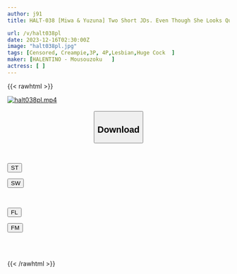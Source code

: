 ```yaml
---
author: j91
title: HALT-038 [Miwa & Yuzuna] Two Short JDs. Even Though She Looks Quiet...the Sexy Gap Is The Best Lol First 3P. Did You Unconsciously Come Back To Your Senses As You Cum From The Pleasure Of The Big Cock? ? Pregnancy Regret SEX

url: /v/halt038pl
date: 2023-12-16T02:30:00Z
image: "halt038pl.jpg"
tags: [Censored, Creampie,3P, 4P,Lesbian,Huge Cock	]
maker: [HALENTINO - Mousouzoku   ]
actress: [ ]
---
```



{{< rawhtml >}}

<div class="video" data-videoid="MqBXQz23J2tDm6">
    <a href="javascript:;">
        <img src="/v/halt038pl/halt038pl.jpg" width="WIDTH" height="HEIGHT" alt="halt038pl.mp4" loading="lazy">
    </a>
</div>

<script type="text/javascript" src="https://j91.asia/asset/on-demand-st.js"></script>

<br>
  <link rel="stylesheet" href="https://j91.asia/asset/bs5.css">
  
  <center>
  <button class="btn btn-primary" type="button" data-bs-toggle="collapse" data-bs-target=".multi-collapse" aria-expanded="false" aria-controls="multiCollapseExample1 multiCollapseExample2"><h2>Download</h2></button></center>
</p>
<div class="row">
  <div class="col">
    <div class="collapse multi-collapse" id="multiCollapseExample1">
      <div class="card card-body">
	      	      <br>
<div class="buttons">  
<p><a href="https://streamtape.to/v/MqBXQz23J2tDm6" target="_blank"><button class="btn-hover color-3"><i class="fa fa-download"></i> ST</button></a></p>
<p><a href="https://flaswish.com/xhf455435v39" target="_blank"><button class="btn-hover color-2"><i class="fa fa-download"></i> SW</button></a></p></div>
    </div>
  </div>
</div>
  <div class="col">
    <div class="collapse multi-collapse" id="multiCollapseExample2">
      <div class="card card-body">
	      <br>
<div class="buttons">
<p><a href="javascript:;" target="_blank"><button class="btn-hover color-9"><i class="fa fa-download"></i> FL</button></a></p>
<p><a href="javascript:;" target="_blank"><button class="btn-hover color-8"><i class="fa fa-download"></i> FM</button></a></p></div>
<br><br>
      </div>
    </div>
  </div>
</div>

{{< /rawhtml >}}